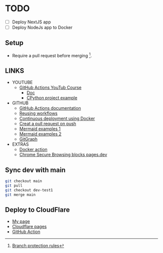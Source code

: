 # TODO

- [ ] Deploy NextJS app
- [ ] Deploy NodeJs app to Docker

## Setup

- Require a pull request before merging [^1].

## LINKS

- YOUTUBE
  - [GitHub Actions YouTub Course](https://www.youtube.com/playlist?list=PLArH6NjfKsUhvGHrpag7SuPumMzQRhUKY)
    - [Doc](https://github.com/Link-/ci-cd-intro)
    - [CPython project example](https://github.com/python/cpython/tree/main/.github/workflows)
- GITHUB
  - [GitHub Actions documentation](https://docs.github.com/en/actions)
  - [Reusing workflows](https://docs.github.com/en/actions/using-workflows/reusing-workflows)
  - [Continuous deployment using Docker](https://levelup.gitconnected.com/automated-deployment-using-docker-github-actions-and-webhooks-54018fc12e32)
  - [Creat a pull request on push](https://github.com/marketplace/actions/github-action-for-creating-pull-requests)
  - [Mermaid examples 1](https://gist.github.com/ChristopherA/bffddfdf7b1502215e44cec9fb766dfd)
  - [Mermaid examples 2](https://github.com/JakeSteam/Mermaid)
  - [GitGraph](https://mermaid.js.org/syntax/gitgraph.html)
- EXTRAS
  - [Docker action](https://docs.github.com/en/actions/creating-actions/creating-a-docker-container-action)
  - [Chrome Secure Browsing blocks pages.dev](chrome://settings/security?q=enhanced)

## Sync dev with main

```sh
git checkout main
git pull
git checkout dev-test1
git merge main
```

## Deploy to CloudFlare

- [My page](https://github-actions.pages.dev/)
- [Cloudflare pages](https://developers.cloudflare.com/pages/how-to/use-direct-upload-with-continuous-integration/)
- [GitHub Action](https://github.com/cloudflare/pages-action)

[^1]: [Branch protection rules](https://github.com/ropaolle/actions/settings/branch_protection_rules)
